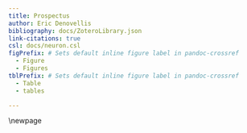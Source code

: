 ```yaml
---
title: Prospectus
author: Eric Denovellis
bibliography: docs/ZoteroLibrary.json
link-citations: true
csl: docs/neuron.csl
figPrefix: # Sets default inline figure label in pandoc-crossref
  - Figure
  - Figures
tblPrefix: # Sets default inline figure label in pandoc-crossref
  - Table
  - tables

---
```

\newpage
